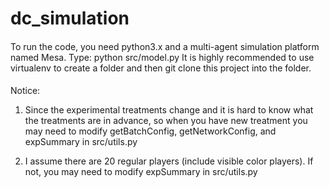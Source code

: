 # dc_simulation

####
To run the code, you need python3.x and a multi-agent simulation platform named Mesa. Type: python src/model.py
It is highly recommended to use virtualenv to create a folder and then git clone this project into the folder.

####
Notice: 
1. Since the experimental treatments change and it is hard to know what the treatments are in advance, so when you have 
   new treatment you may need to modify getBatchConfig, getNetworkConfig, and expSummary in src/utils.py

2. I assume there are 20 regular players (include visible color players). If not, you may need to modify expSummary in src/utils.py 
